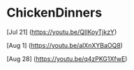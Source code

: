 # ChickenDinners

[Jul 21] (https://youtu.be/QIlKoyTjkzY)

[Aug 1] (https://youtu.be/alXnXYBaOQ8)

[Aug 28] (https://youtu.be/q4zPKG1XfwE)
